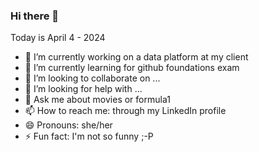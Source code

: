 ### Hi there 👋

Today is April 4 - 2024

- 🔭 I’m currently working on a data platform at my client
- 🌱 I’m currently learning for github foundations exam
- 👯 I’m looking to collaborate on ...
- 🤔 I’m looking for help with ...
- 💬 Ask me about movies or formula1
- 📫 How to reach me: through my LinkedIn profile
- 😄 Pronouns: she/her
- ⚡ Fun fact: I'm not so funny ;-P

<!--
**paulienleeuwenburgh/paulienleeuwenburgh** is a ✨ _special_ ✨ repository because its `README.md` (this file) appears on your GitHub profile.

Here are some ideas to get you started:

- 🔭 I’m currently working on a data platform at my client
- 🌱 I’m currently learning for github foundations exam
- 👯 I’m looking to collaborate on ...
- 🤔 I’m looking for help with ...
- 💬 Ask me about movies or formula1
- 📫 How to reach me: through my LinkedIn profile
- 😄 Pronouns: she/her
- ⚡ Fun fact: I'm funny ;-P
-->
